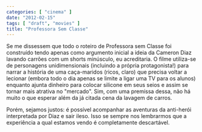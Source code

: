 ```yaml
---
categories: [ "cinema" ]
date: "2012-02-15"
tags: [ "draft", "movies" ]
title: "Professora Sem Classe"
---
```

Se me dissessem que todo o roteiro de Professora sem Classe foi
construído tendo apenas como argumento inicial a ideia da Cameron
Diaz lavando carrões com um shorts minúsculo, eu acreditaria. O
filme utiliza-se de personagens unidimensionais (incluindo a própria
protagonista!) para narrar a história de uma caça-maridos (ricos, claro)
que precisa voltar a lecionar (embora todo o dia apenas se limite a ligar
uma TV para os alunos) enquanto ajunta dinheiro para colocar silicone
em seus seios e assim se tornar mais atrativa no "mercado". Sim, com
uma premissa dessa, não há muito o que esperar além da já citada
cena da lavagem de carros.

Porém, sejamos justos: é possível acompanhar as aventuras da
anti-herói interpretada por Diaz e sair ileso. Isso se sempre nos
lembrarmos que a experiência a qual estamos vendo é completamente
descartável.


